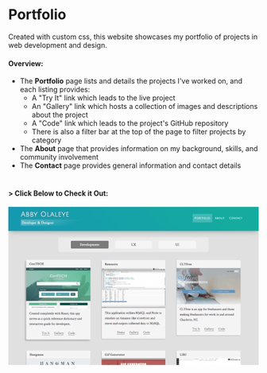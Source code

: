 # Portfolio

Created with custom css, this website showcases my portfolio of projects in web development and design.

#### Overview:
* The __Portfolio__ page lists and details the projects I've worked on, and each listing provides:
  * A "Try It" link which leads to the live project
  * An "Gallery" link which hosts a collection of images and descriptions about the project
  * A "Code" link which leads to the project's GitHub repository
  * There is also a filter bar at the top of the page to filter projects by category
* The __About__ page that provides information on my background, skills, and community involvement
* The __Contact__ page provides general information and contact details

#

#### > __Click Below to Check it Out:__
[![Portfolio](img/portfolio.png)](http://abbyolaleye.com/)
